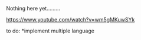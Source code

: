 Nothing here yet.........

https://www.youtube.com/watch?v=wm5gMKuwSYk

to do: 
*implement multiple language